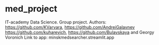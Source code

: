 # med_project
IT-academy Data Science. 
Group project.
Authors: https://github.com/KVarvara, https://github.com/AndreiGalavnev  https://github.com/kuharevich, https://github.com/Bulavskaya and Georgy Voronich
Link to app: minskmedsearcher.streamlit.app
